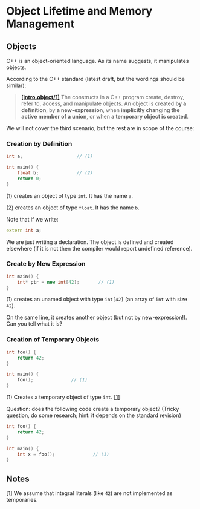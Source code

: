 # Object Lifetime and Memory Management

## Objects

C++ is an object-oriented language. As its name suggests, it manipulates objects.

According to the C++ standard (latest draft, but the wordings should be similar):

> [**[intro.object/1]**](http://eel.is/c++draft/intro.object#1) The constructs in a C++ program create, destroy, refer to, access, and manipulate objects. An object is created **by a definition**, by **a new-expression**, when **implicitly changing the active member of a union**, or when **a temporary object is created**.

We will not cover the third scenario, but the rest are in scope of the course:

### Creation by Definition

```c++
int a;                    // (1)

int main() {
    float b;              // (2)
    return 0;
}
```

(1) creates an object of type `int`. It has the name `a`.

(2) creates an object of type `float`. It has the name `b`.

Note that if we write:

```c++
extern int a;
```

We are just writing a declaration. The object is defined and created elsewhere (if it is not then the compiler would report undefined reference).

### Create by New Expression

```c++
int main() {
    int* ptr = new int[42];       // (1)
}
```

(1) creates an unamed object with type `int[42]` (an array of `int` with size `42`).

On the same line, it creates another object (but not by new-expression!). Can you tell what it is?

### Creation of Temporary Objects

```c++
int foo() {
    return 42;
}

int main() {
    foo();              // (1)
}
```

(1) Creates a temporary object of type `int`. [[1]](#notes)

Question: does the following code create a temporary object? (Tricky question, do some research; hint: it depends on the standard revision)

```c++
int foo() {
    return 42;
}

int main() {
    int x = foo();              // (1)
}
```

## Notes

[1] We assume that integral literals (like `42`) are not implemented as temporaries.

